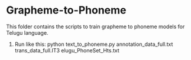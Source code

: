 # Grapheme-to-Phoneme
This folder contains the scripts to train grapheme to phoneme models for Telugu language.

1) Run like this:
python text_to_phoneme.py annotation_data_full.txt trans_data_full.IT3 elugu_PhoneSet_Hts.txt
